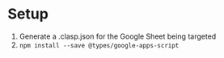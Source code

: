 # Setup
1. Generate a .clasp.json for the Google Sheet being targeted
2. `npm install --save @types/google-apps-script`
